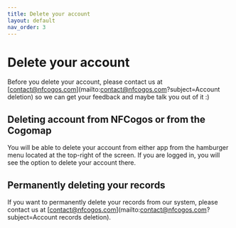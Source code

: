 ```yaml
---
title: Delete your account
layout: default
nav_order: 3
---
```


# Delete your account

Before you delete your account, please contact us at [contact@nfcogos.com](mailto:contact@nfcogos.com?subject=Account deletion) so we can get your feedback and maybe talk you out of it :)

## Deleting account from NFCogos or from the Cogomap

You will be able to delete your account from either app from the hamburger menu located at the top-right of the screen. If you are logged in, you will see the option to delete your account there.

## Permanently deleting your records

If you want to permanently delete your records from our system, please contact us at [contact@nfcogos.com](mailto:contact@nfcogos.com?subject=Account records deletion).
